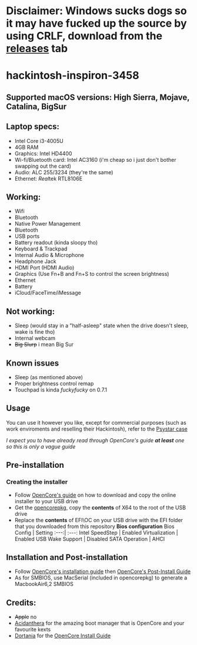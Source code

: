 # Disclaimer: Windows sucks dogs so it may have fucked up the source by using CRLF, download from the [releases](https://github.com/khanhmuy/hackintosh-inspiron-3458/releases) tab

# hackintosh-inspiron-3458
## Supported macOS versions: High Sierra, Mojave, Catalina, BigSur

## Laptop specs:

- Intel Core i3-4005U
- 4GB RAM
- Graphics: Intel HD4400
- Wi-fi/Bluetooth card: Intel AC3160 (i'm cheap so i just don't bother swapping out the card)
- Audio: ALC 255/3234 (they're the same)
- Ethernet: *Real*tek RTL8106E

## Working:
- Wifi 
- Bluetooth
- Native Power Management
- Bluetooth
- USB ports
- Battery readout (kinda sloopy tho)
- Keyboard & Trackpad
- Internal Audio & Microphone
- Headphone Jack
- HDMI Port (HDMI Audio)
- Graphics (Use Fn+B and Fn+S to control the screen brightness)
- Ethernet
- Battery
- iCloud/FaceTime/iMessage

## Not working:
- Sleep (would stay in a "half-asleep" state when the drive doesn't sleep, wake is fine tho)
- Internal webcam
- ~~Big Slurp~~ i mean Big Sur

## Known issues
- Sleep (as mentioned above)
- Proper brightness control remap
- Touchpad is kinda *fuckyfucky* on 0.7.1

## Usage
You can use it however you like, except for commercial purposes (such as work enviroments and reselling their Hackintosh), refer to the [Psystar case](https://en.wikipedia.org/wiki/Psystar_Corporation)

*I expect you to have already read through OpenCore's guide **at least** one so this is only a vague guide*
## Pre-installation
### Creating the installer
- Follow [OpenCore's guide](https://dortania.github.io/OpenCore-Install-Guide/installer-guide/) on how to download and copy the online installer to your USB drive
- Get the [opencorepkg](https://github.com/acidanthera/OpenCorePkg/releases), copy the **contents** of X64 to the root of the USB drive
- Replace the **contents** of EFI\OC on your USB drive with the EFI folder that you downloaded from this repository
**Bios configuration**
Bios Config | Setting 
:---:| :---:
Intel SpeedStep | Enabled
Virtualization    | Enabled
USB Wake Support | Disabled
SATA Operation | AHCI

## Installation and Post-installation
- Follow [OpenCore's installation guide](https://dortania.github.io/OpenCore-Install-Guide/installation/installation-process.html#double-checking-your-work) then [OpenCore's Post-Install Guide](https://dortania.github.io/OpenCore-Post-Install/)
- As for SMBIOS, use MacSerial (included in opencorepkg) to generate a MacbookAir6,2 SMBIOS

## Credits:
- ~~Apple~~ no
- [Acidanthera](https://github.com/acidanthera) for the amazing boot manager that is OpenCore and your favourite kexts
- [Dortania](https://github.com/dortania) for the [OpenCore Install Guide](https://dortania.github.io/OpenCore-Install-Guide/)